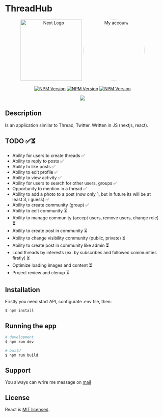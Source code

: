# ThreadHub

<p class='container' align="center">
  <a href="https://nextjs.org/" target="blank"><img src="https://www.drupal.org/files/project-images/nextjs-icon-dark-background.png" width="200" alt="Next Logo" /></a>
  <a href="https://github.com/s1maxx" target="blank"><img style="border-radius:50%" src="https://avatars.githubusercontent.com/u/56440333?s=400&u=8f30d5a853a52a9d14044d2cf482de4024f9f37c&v=4" width="200" alt="My account" /></a>
</p>

<p align="center">
   <a href="https://www.npmjs.com/package/react" target="_blank"><img src="https://img.shields.io/npm/v/react?label=react" alt="NPM Version" /></a>
   <a href="https://www.npmjs.com/package/next" target="_blank"><img src="https://img.shields.io/npm/v/next?label=nextjs" alt="NPM Version" /></a>
   <a href="https://www.npmjs.com/package/typescript" target="_blank"><img src="https://img.shields.io/npm/v/typescript?label=typescript" alt="NPM Version" /></a>
</p>
<p align='center'>
  <a href="https://t.me/maksimzubko" target="_blank"><img src="https://img.shields.io/static/v1?label=Telegram&style=flat&logo=telegram&message=Follow%20me&color=blue"></a>
 </p>

## Description

Is an application similar to Thread, Twitter. Written in JS (nextjs, react).

## TODO ✅⏳
- Ability for users to create threads ✅
- Ability to reply to posts ✅
- Ability to like posts ✅
- Ability to edit profile ✅
- Ability to view activity ✅
- Ability for users to search for other users, groups ✅
- Opportunity to mention in a thread ✅
- Ability to add a photo to a post (now only 1, but in future its will be at least 3, i guess) ✅
- Ability to create community (group) ✅
- Ability to edit community ⏳
- Ability to manage community (accept users, remove users, change role) ⏳
- Ability to create post in community ⏳ 
- Ability to change visibility community (public, private) ⏳
- Ability to create post in community like admin ⏳
- Load threads by interests (ex. by subscribes and followed communities firstly) ⏳
- Optimize loading images and content ⏳
- Project review and clenup ⏳

## Installation

Firstly you need start API, configurate .env file, then:

```bash
$ npm install
```

## Running the app

```bash
# development
$ npm run dev

# build
$ npm run build
```

## Support

You always can wrire me message on [mail](mailto:makzzubko66@gmail.com)

## License

React is [MIT licensed](LICENSE).
